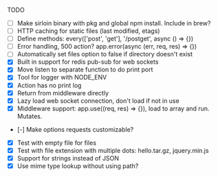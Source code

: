 TODO

* [ ] Make sirloin binary with pkg and global npm install. Include in brew?
* [ ] HTTP caching for static files (last modified, etags)
* [ ] Define methods: every(['post', 'get'], '/postget', async () => {})
* [ ] Error handling, 500 action? app.error(async (err, req, res) => {})
* [ ] Automatically set files option to false if directory doesn't exist
* [x] Built in support for redis pub-sub for web sockets
* [x] Move listen to separate function to do print port
* [x] Tool for logger with NODE_ENV
* [x] Action has no print log
* [x] Return from middleware directly
* [x] Lazy load web socket connection, don't load if not in use
* [x] Middleware support: app.use((req, res) => {}), load to array and run. Mutates.
* [-] Make options requests customizable?
* [x] Test with empty file for files
* [x] Test with file extension with multiple dots: hello.tar.gz, jquery.min.js
* [x] Support for strings instead of JSON
* [x] Use mime type lookup without using path?